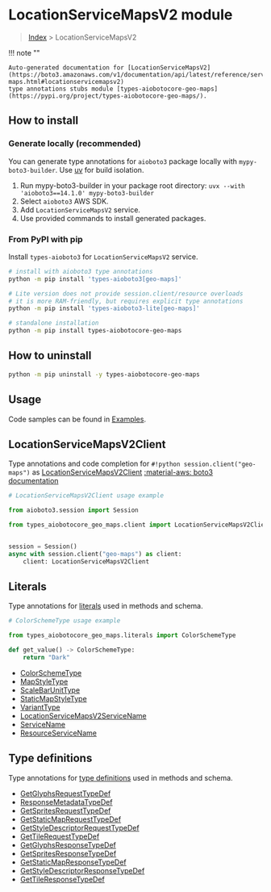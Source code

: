 # LocationServiceMapsV2 module

> [Index](../README.md) > LocationServiceMapsV2


!!! note ""

    Auto-generated documentation for [LocationServiceMapsV2](https://boto3.amazonaws.com/v1/documentation/api/latest/reference/services/geo-maps.html#locationservicemapsv2)
    type annotations stubs module [types-aiobotocore-geo-maps](https://pypi.org/project/types-aiobotocore-geo-maps/).

## How to install

### Generate locally (recommended)

You can generate type annotations for `aioboto3` package locally with `mypy-boto3-builder`.
Use [uv](https://docs.astral.sh/uv/getting-started/installation/) for build isolation.

1. Run mypy-boto3-builder in your package root directory: `uvx --with 'aioboto3==14.1.0' mypy-boto3-builder`
1. Select `aioboto3` AWS SDK.
1. Add `LocationServiceMapsV2` service.
1. Use provided commands to install generated packages.



### From PyPI with pip

Install `types-aioboto3` for `LocationServiceMapsV2` service.

```bash
# install with aioboto3 type annotations
python -m pip install 'types-aioboto3[geo-maps]'

# Lite version does not provide session.client/resource overloads
# it is more RAM-friendly, but requires explicit type annotations
python -m pip install 'types-aioboto3-lite[geo-maps]'

# standalone installation
python -m pip install types-aiobotocore-geo-maps
```



## How to uninstall

```bash
python -m pip uninstall -y types-aiobotocore-geo-maps
```

## Usage

Code samples can be found in [Examples](./usage.md).

## LocationServiceMapsV2Client

Type annotations and code completion for  `#!python session.client("geo-maps")` as [LocationServiceMapsV2Client](./client.md)
[:material-aws: boto3 documentation](https://boto3.amazonaws.com/v1/documentation/api/latest/reference/services/geo-maps.html#LocationServiceMapsV2.Client)

```python
# LocationServiceMapsV2Client usage example

from aioboto3.session import Session

from types_aiobotocore_geo_maps.client import LocationServiceMapsV2Client


session = Session()
async with session.client("geo-maps") as client:
    client: LocationServiceMapsV2Client
```








## Literals

Type annotations for [literals](./literals.md) used in methods and schema.

```python
# ColorSchemeType usage example

from types_aiobotocore_geo_maps.literals import ColorSchemeType

def get_value() -> ColorSchemeType:
    return "Dark"
```

- [ColorSchemeType](./literals.md#colorschemetype)
- [MapStyleType](./literals.md#mapstyletype)
- [ScaleBarUnitType](./literals.md#scalebarunittype)
- [StaticMapStyleType](./literals.md#staticmapstyletype)
- [VariantType](./literals.md#varianttype)
- [LocationServiceMapsV2ServiceName](./literals.md#locationservicemapsv2servicename)
- [ServiceName](./literals.md#servicename)
- [ResourceServiceName](./literals.md#resourceservicename)




## Type definitions

Type annotations for [type definitions](./type_defs.md) used in methods and schema.

- [GetGlyphsRequestTypeDef](./type_defs.md#getglyphsrequesttypedef)
- [ResponseMetadataTypeDef](./type_defs.md#responsemetadatatypedef)
- [GetSpritesRequestTypeDef](./type_defs.md#getspritesrequesttypedef)
- [GetStaticMapRequestTypeDef](./type_defs.md#getstaticmaprequesttypedef)
- [GetStyleDescriptorRequestTypeDef](./type_defs.md#getstyledescriptorrequesttypedef)
- [GetTileRequestTypeDef](./type_defs.md#gettilerequesttypedef)
- [GetGlyphsResponseTypeDef](./type_defs.md#getglyphsresponsetypedef)
- [GetSpritesResponseTypeDef](./type_defs.md#getspritesresponsetypedef)
- [GetStaticMapResponseTypeDef](./type_defs.md#getstaticmapresponsetypedef)
- [GetStyleDescriptorResponseTypeDef](./type_defs.md#getstyledescriptorresponsetypedef)
- [GetTileResponseTypeDef](./type_defs.md#gettileresponsetypedef)

